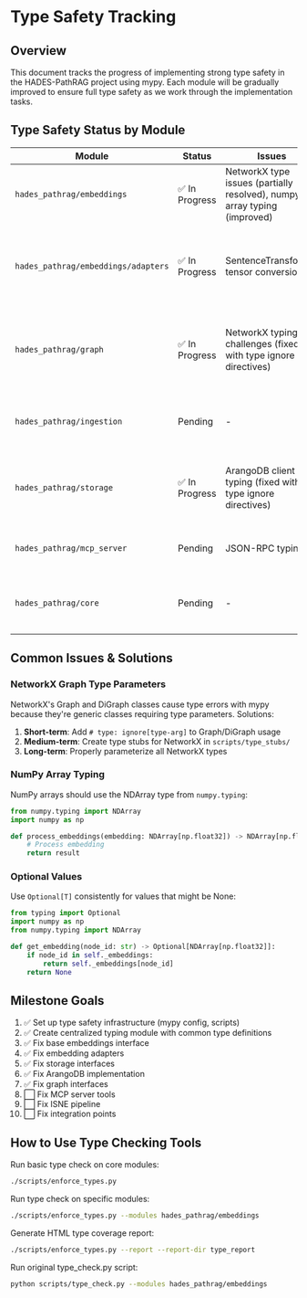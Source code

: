 # Type Safety Tracking

## Overview

This document tracks the progress of implementing strong type safety in the HADES-PathRAG project using mypy. Each module will be gradually improved to ensure full type safety as we work through the implementation tasks.

## Type Safety Status by Module

| Module | Status | Issues | Notes |
|--------|--------|--------|-------|
| `hades_pathrag/embeddings` | ✅ In Progress | NetworkX type issues (partially resolved), numpy array typing (improved) | Base interface and fallback embedder now use centralized typing module |
| `hades_pathrag/embeddings/adapters` | ✅ In Progress | SentenceTransformer tensor conversion | Added proper type annotations and tensor conversion for embedding adapters |
| `hades_pathrag/graph` | ✅ In Progress | NetworkX typing challenges (fixed with type ignore directives) | Updated with centralized typing module for base interfaces and NetworkX implementation |
| `hades_pathrag/ingestion` | Pending | - | ISNE pipeline will need careful typing with PyTorch Geometric |
| `hades_pathrag/storage` | ✅ In Progress | ArangoDB client typing (fixed with type ignore directives) | Updated base interfaces and ArangoDB implementation with proper typing |
| `hades_pathrag/mcp_server` | Pending | JSON-RPC typing | Need to ensure proper typing for async handlers |
| `hades_pathrag/core` | Pending | - | Core interfaces need to be properly typed first |

## Common Issues & Solutions

### NetworkX Graph Type Parameters

NetworkX's Graph and DiGraph classes cause type errors with mypy because they're generic classes requiring type parameters. Solutions:

1. **Short-term**: Add `# type: ignore[type-arg]` to Graph/DiGraph usage
2. **Medium-term**: Create type stubs for NetworkX in `scripts/type_stubs/`
3. **Long-term**: Properly parameterize all NetworkX types

### NumPy Array Typing

NumPy arrays should use the NDArray type from `numpy.typing`:

```python
from numpy.typing import NDArray
import numpy as np

def process_embeddings(embedding: NDArray[np.float32]) -> NDArray[np.float32]:
    # Process embedding
    return result
```

### Optional Values

Use `Optional[T]` consistently for values that might be None:

```python
from typing import Optional
import numpy as np
from numpy.typing import NDArray

def get_embedding(node_id: str) -> Optional[NDArray[np.float32]]:
    if node_id in self._embeddings:
        return self._embeddings[node_id]
    return None
```

## Milestone Goals

1. ✅ Set up type safety infrastructure (mypy config, scripts)
2. ✅ Create centralized typing module with common type definitions
3. ✅ Fix base embeddings interface
4. ✅ Fix embedding adapters
5. ✅ Fix storage interfaces
6. ✅ Fix ArangoDB implementation
7. ✅ Fix graph interfaces
8. ⬜ Fix MCP server tools
9. ⬜ Fix ISNE pipeline
10. ⬜ Fix integration points

## How to Use Type Checking Tools

Run basic type check on core modules:

```bash
./scripts/enforce_types.py
```

Run type check on specific modules:

```bash
./scripts/enforce_types.py --modules hades_pathrag/embeddings
```

Generate HTML type coverage report:

```bash
./scripts/enforce_types.py --report --report-dir type_report
```

Run original type_check.py script:

```bash
python scripts/type_check.py --modules hades_pathrag/embeddings
```
